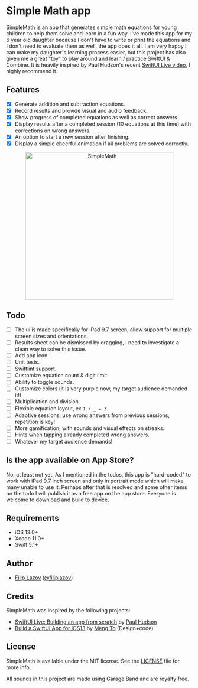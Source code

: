 # Simple Math app

SimpleMath is an app that generates simple math equations for young children to help them solve and learn in a fun way. I've made this app for my 6 year old daughter because I don't have to write or print the equations and I don't need to evaluate them as well, the app does it all. 
I am very happy I can make my daughter's learning process easier, but this project has also given me a great "toy" to play around and learn / practice SwiftUI & Combine.
It is heavily inspired by Paul Hudson's recent [SwiftUI Live video](https://www.youtube.com/watch?v=FE4ys3tW1VI), I highly recommend it.

## Features

- [x] Generate addition and subtraction equations.
- [x] Record results and provide visual and audio feedback.
- [x] Show progress of completed equations as well as correct answers.
- [x] Display results after a completed session (10 equations at this time) with corrections on wrong answers.
- [x] An option to start a new session after finishing.
- [x] Display a simple cheerful animation if all problems are solved correctly.

<p align="center">
    <img src="Images/Logo.png" width="400" max-width="90%" alt="SimpleMath" />
</p>

## Todo

- [ ] The ui is made specifically for iPad 9.7 screen, allow support for multiple screen sizes and orientations.
- [ ] Results sheet can be dismissed by dragging, I need to investigate a clean way to solve this issue.
- [ ] Add app icon.
- [ ] Unit tests.
- [ ] Swiftlint support.
- [ ] Customize equation count & digit limit. 
- [ ] Ability to toggle sounds.
- [ ] Customize colors (it is very purple now, my target audience demanded it!).
- [ ] Multiplication and division.
- [ ] Flexible equation layout, ex `1 + _ = 3`.
- [ ] Adaptive sessions, use wrong answers from previous sessions, repetition is key!
- [ ] More gamification, with sounds and visual effects on streaks.
- [ ] Hints when tapping already completed wrong answers.
- [ ] Whatever my target audience demands!

## Is the app available on App Store?

No, at least not yet. As I mentioned in the todos, this app is "hard-coded" to work with iPad 9.7 inch screen and only in portrait mode which will make many unable to use it. Perhaps after that is resolved and some other items on the todo I will publish it as a free app on the app store. Everyone is welcome to download and build to device.

## Requirements

- iOS 13.0+
- Xcode 11.0+
- Swift 5.1+

## Author
* [Filip Lazov](https://github.com/filiplazov) ([@filiplazov](https://twitter.com/filiplazov))

## Credits
SimpleMath was inspired by the following projects:

* [SwiftUI Live: Building an app from scratch](https://www.youtube.com/watch?v=FE4ys3tW1VI) by [Paul Hudson](https://twitter.com/twostraws)
* [Build a SwiftUI App for iOS13](https://designcode.io/swiftui?promo=learnswiftui) by [Meng To](https://twitter.com/MengTo) (Design+code)

## License

SimpleMath is available under the MIT license. See the [LICENSE](LICENSE) file for more info.

All sounds in this project are made using Garage Band and are royalty free.